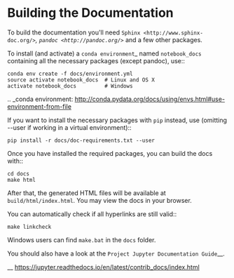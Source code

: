 Building the Documentation
==========================

To build the documentation you'll need `Sphinx <http://www.sphinx-doc.org/>`_, `pandoc <http://pandoc.org/>`_
and a few other packages.

To install (and activate) a `conda environment`_ named ``notebook_docs``
containing all the necessary packages (except pandoc), use::

    conda env create -f docs/environment.yml
    source activate notebook_docs  # Linux and OS X
    activate notebook_docs         # Windows

.. _conda environment:
    http://conda.pydata.org/docs/using/envs.html#use-environment-from-file

If you want to install the necessary packages with ``pip`` instead, use
(omitting --user if working in a virtual environment)::

    pip install -r docs/doc-requirements.txt --user

Once you have installed the required packages, you can build the docs with::

    cd docs
    make html

After that, the generated HTML files will be available at
``build/html/index.html``. You may view the docs in your browser.

You can automatically check if all hyperlinks are still valid::

    make linkcheck

Windows users can find ``make.bat`` in the ``docs`` folder.

You should also have a look at the `Project Jupyter Documentation Guide`__.

__ https://jupyter.readthedocs.io/en/latest/contrib_docs/index.html

